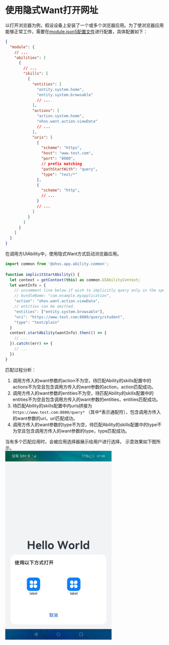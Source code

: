 # 使用隐式Want打开网址

以打开浏览器为例，假设设备上安装了一个或多个浏览器应用。为了使浏览器应用能够正常工作，需要在[module.json5配置文件](../quick-start/module-configuration-file.md)进行配置，具体配置如下：

```json
{
  "module": {
    // ...
    "abilities": [
      {
        // ...
        "skills": [
          {
            "entities": [
              "entity.system.home",
              "entity.system.browsable"
              // ...
            ],
            "actions": [
              "action.system.home",
              "ohos.want.action.viewData"
              // ...
            ],
            "uris": [
              {
                "scheme": "https",
                "host": "www.test.com",
                "port": "8080",
                // prefix matching
                "pathStartWith": "query",
                "type": "text/*"
              },
              {
                "scheme": "http",
                // ...
              }
              // ...
            ]
          }
        ]
      }
    ]
  }
}
```

在调用方UIAbility中，使用隐式Want方式启动浏览器应用。

```ts
import common from '@ohos.app.ability.common';

function implicitStartAbility() {
  let context = getContext(this) as common.UIAbilityContext;
  let wantInfo = {
    // uncomment line below if wish to implicitly query only in the specific bundle.
    // bundleName: "com.example.myapplication",
    "action": "ohos.want.action.viewData",
    // entities can be omitted.
    "entities": ["entity.system.browsable"],
    "uri": "https://www.test.com:8080/query/student",
    "type": "text/plain"
  }
  context.startAbility(wantInfo).then(() => {
    // ...
  }).catch((err) => {
    // ...
  })
}
```

匹配过程分析：

1. 调用方传入的want参数的action不为空，待匹配Ability的skills配置中的actions不为空且包含调用方传入的want参数的action，action匹配成功。
2. 调用方传入的want参数的entities不为空，待匹配Ability的skills配置中的entities不为空且包含调用方传入的want参数的entities，entities匹配成功。
3. 待匹配Ability的skills配置中内uris拼接为`https://www.test.com:8080/query*` （其中*表示通配符），包含调用方传入的want参数的uri，uri匹配成功。
4. 调用方传入的want参数的type不为空，待匹配Ability的skills配置中的type不为空且包含调用方传入的want参数的type，type匹配成功。

当有多个匹配应用时，会被应用选择器展示给用户进行选择。 示意效果如下图所示。  
<img src="figures/ability-startup-with-implicit-want1.png" height="600" />
